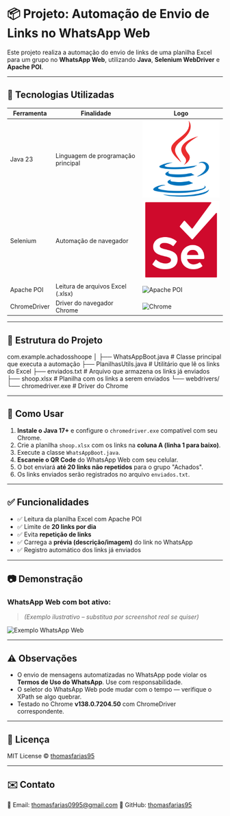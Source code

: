 # 📦 Projeto: Automação de Envio de Links no WhatsApp Web

Este projeto realiza a automação do envio de links de uma planilha Excel para um grupo no **WhatsApp Web**, utilizando **Java**, **Selenium WebDriver** e **Apache POI**.

---

## 🧰 Tecnologias Utilizadas

| Ferramenta     | Finalidade                             | Logo                                                  |
|----------------|-----------------------------------------|--------------------------------------------------------|
| Java 23        | Linguagem de programação principal     | ![Java](https://raw.githubusercontent.com/devicons/devicon/master/icons/java/java-original.svg) |
| Selenium       | Automação de navegador                 | ![Selenium](https://raw.githubusercontent.com/devicons/devicon/master/icons/selenium/selenium-original.svg) |
| Apache POI     | Leitura de arquivos Excel (.xlsx)      | ![Apache POI](https://poi.apache.org/images/project-logo.png) |
| ChromeDriver   | Driver do navegador Chrome             | ![Chrome](https://upload.wikimedia.org/wikipedia/commons/thumb/8/87/Google_Chrome_icon_%282011%29.png/600px-Google_Chrome_icon_%282011%29.png) |

---

## 📁 Estrutura do Projeto

com.example.achadosshoope
│
├── WhatsAppBoot.java # Classe principal que executa a automação
├── PlanilhasUtils.java # Utilitário que lê os links do Excel
├── enviados.txt # Arquivo que armazena os links já enviados
├── shoop.xlsx # Planilha com os links a serem enviados
└── webdrivers/
└── chromedriver.exe # Driver do Chrome


---

## 🚀 Como Usar

1. **Instale o Java 17+** e configure o `chromedriver.exe` compatível com seu Chrome.
2. Crie a planilha `shoop.xlsx` com os links na **coluna A (linha 1 para baixo)**.
3. Execute a classe `WhatsAppBoot.java`.
4. **Escaneie o QR Code** do WhatsApp Web com seu celular.
5. O bot enviará **até 20 links não repetidos** para o grupo "Achados".
6. Os links enviados serão registrados no arquivo `enviados.txt`.

---

## ✅ Funcionalidades

- ✅ Leitura da planilha Excel com Apache POI  
- ✅ Limite de **20 links por dia**
- ✅ Evita **repetição de links**
- ✅ Carrega a **prévia (descrição/imagem)** do link no WhatsApp
- ✅ Registro automático dos links já enviados

---

## 📷 Demonstração

### WhatsApp Web com bot ativo:

> *(Exemplo ilustrativo – substitua por screenshot real se quiser)*

![Exemplo WhatsApp Web](https://raw.githubusercontent.com/rafaelalmeidatk/imagens-readme/main/whatsapp-automation.png)

---

## ⚠️ Observações

- O envio de mensagens automatizadas no WhatsApp pode violar os **Termos de Uso do WhatsApp**. Use com responsabilidade.
- O seletor do WhatsApp Web pode mudar com o tempo — verifique o XPath se algo quebrar.
- Testado no Chrome **v138.0.7204.50** com ChromeDriver correspondente.

---

## 📄 Licença

MIT License © [thomasfarias95](https://github.com/thomasfarias95)

---

## ✉️ Contato

📧 Email: thomasfarias0995@gmail.com
🐙 GitHub: [thomasfarias95](https://github.com/thomasfarias95)

